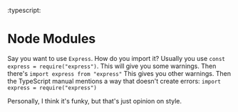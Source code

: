 :typescript:

# Node Modules
Say you want to use `Express`.
How do you import it?
Usually you use `const express = require("express")`.
This will give you some warnings.
Then there's `import express from "express"`
This gives you other warnings.
Then the TypeScript manual mentions a way that doesn't create errors:
`import express = require("express")`

Personally, I think it's funky, but that's just opinion on style.
